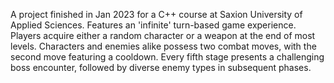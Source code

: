 A project finished in Jan 2023 for a C++ course at Saxion University of Applied Sciences. Features an 'infinite' turn-based game experience. Players acquire either a random character or a weapon at the end of most levels. Characters and enemies alike possess two combat moves, with the second move featuring a cooldown. Every fifth stage presents a challenging boss encounter, followed by diverse enemy types in subsequent phases.
